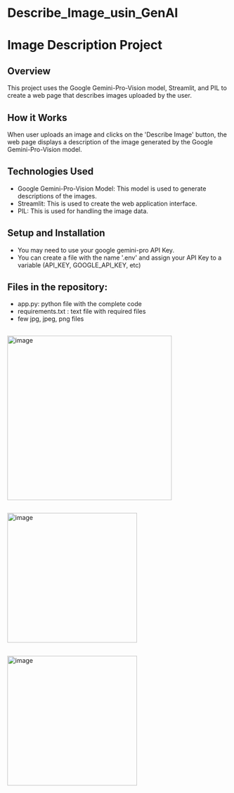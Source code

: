 # Describe_Image_usin_GenAI

# Image Description Project

## Overview
This project uses the Google Gemini-Pro-Vision model, Streamlit, and PIL to create a web page that describes images uploaded by the user.

## How it Works
When user uploads an image and clicks on the 'Describe Image' button, the web page displays a description of the image generated by the Google Gemini-Pro-Vision model.

## Technologies Used
- Google Gemini-Pro-Vision Model: This model is used to generate descriptions of the images.
- Streamlit: This is used to create the web application interface.
- PIL: This is used for handling the image data.

## Setup and Installation
- You may need to use your google gemini-pro API Key.
- You can create a file with the name '.env' and assign your API Key to a variable (API_KEY, GOOGLE_API_KEY, etc)

## Files in the repository:
- app.py: python file with the complete code
- requirements.txt : text file with required files
- few jpg, jpeg, png files


##
<img width="374" alt="image" src="https://github.com/vishnuvardhan-jadava/Describe_Image_usin_GenAI/assets/83878754/000ab24c-a9c8-49b1-b532-63e5f2c81786">

##
<img width="295" alt="image" src="https://github.com/vishnuvardhan-jadava/Describe_Image_usin_GenAI/assets/83878754/61d618fd-7b61-457d-8cda-4ba321173273">

##
<img width="295" alt="image" src="https://github.com/vishnuvardhan-jadava/Describe_Image_usin_GenAI/assets/83878754/7b15d11a-c556-4cb3-800a-1c0c039421a7">

